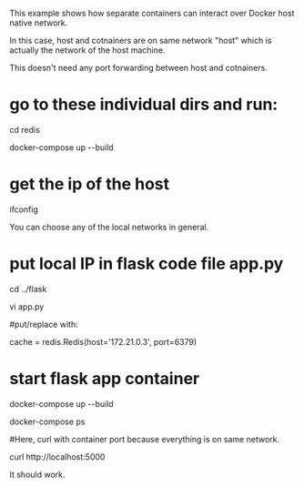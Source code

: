 This example shows how separate containers can interact over Docker host native network.

In this case, host and cotnainers are on same network "host" which is actually the network of the host machine.

This doesn't need any port forwarding between host and cotnainers.

# go to these individual dirs and run:

cd redis

docker-compose up --build

# get the ip of the host 

ifconfig

You can choose any of the local networks in general.

# put local IP in flask code file app.py

cd ../flask

vi app.py

#put/replace with:

cache = redis.Redis(host='172.21.0.3', port=6379)

# start flask app container

docker-compose up --build

docker-compose ps

#Here, curl with container port because everything is on same network.

curl http://localhost:5000

It should work.

